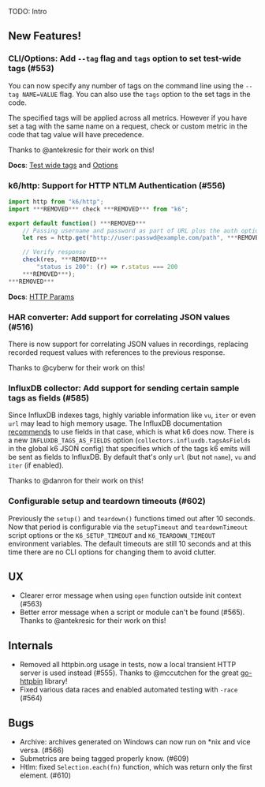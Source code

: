 TODO: Intro

## New Features!

### CLI/Options: Add `--tag` flag and `tags` option to set test-wide tags (#553)

You can now specify any number of tags on the command line using the `--tag NAME=VALUE` flag. You can also use the `tags` option to the set tags in the code.

The specified tags will be applied across all metrics. However if you have set a tag with the same name on a request, check or custom metric in the code that tag value will have precedence.

Thanks to @antekresic for their work on this!

**Docs**: [Test wide tags](https://docs.k6.io/v1.0/docs/tags-and-groups#section-test-wide-tags) and [Options](https://docs.k6.io/v1.0/docs/options#section-available-options)

### k6/http: Support for HTTP NTLM Authentication (#556)

```js
import http from "k6/http";
import ***REMOVED*** check ***REMOVED*** from "k6";

export default function() ***REMOVED***
    // Passing username and password as part of URL plus the auth option will authenticate using HTTP Digest authentication
    let res = http.get("http://user:passwd@example.com/path", ***REMOVED***auth: "ntlm"***REMOVED***);

    // Verify response
    check(res, ***REMOVED***
        "status is 200": (r) => r.status === 200
    ***REMOVED***);
***REMOVED***
```

**Docs**: [HTTP Params](http://k6.readme.io/docs/params-k6http)

### HAR converter: Add support for correlating JSON values (#516)

There is now support for correlating JSON values in recordings, replacing recorded request values with references to the previous response.

Thanks to @cyberw for their work on this!

### InfluxDB collector: Add support for sending certain sample tags as fields (#585)

Since InfluxDB indexes tags, highly variable information like `vu`, `iter` or even `url` may lead to high memory usage. The InfluxDB documentation [recommends](https://docs.influxdata.com/influxdb/v1.5/concepts/schema_and_data_layout/#encouraged-schema-design) to use fields in that case, which is what k6 does now. There is a new `INFLUXDB_TAGS_AS_FIELDS` option (`collectors.influxdb.tagsAsFields` in the global k6 JSON config) that specifies which of the tags k6 emits will be sent as fields to InfluxDB. By default that's only `url` (but not `name`), `vu` and `iter` (if enabled).

Thanks to @danron for their work on this!

### Configurable setup and teardown timeouts (#602)

Previously the `setup()` and `teardown()` functions timed out after 10 seconds. Now that period is configurable via the `setupTimeout` and `teardownTimeout` script options or the `K6_SETUP_TIMEOUT` and `K6_TEARDOWN_TIMEOUT` environment variables. The default timeouts are still 10 seconds and at this time there are no CLI options for changing them to avoid clutter.


## UX

* Clearer error message when using `open` function outside init context (#563)
* Better error message when a script or module can't be found (#565). Thanks to @antekresic for their work on this!

## Internals

* Removed all httpbin.org usage in tests, now a local transient HTTP server is used instead (#555). Thanks to @mccutchen for the great [go-httpbin](https://github.com/mccutchen/go-httpbin) library!
* Fixed various data races and enabled automated testing with `-race` (#564)

## Bugs
* Archive: archives generated on Windows can now run on *nix and vice versa. (#566)
* Submetrics are being tagged properly know. (#609)
* Htlm: fixed `Selection.each(fn)` function, which was return only the first element. (#610)
